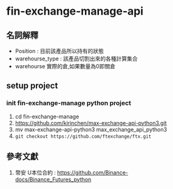 # fin-exchange-manage-api


## 名詞解釋

* Position : 目前該產品所以持有的狀態
* warehourse_type : 該產品切割出來的各種計算集合
* warehourse 實際的倉,如果數量為0即關倉

## setup project

### init fin-exchange-manage python project
1. cd fin-exchange-manage
2. https://github.com/kirinchen/max-exchange-api-python3.git
3. mv max-exchange-api-python3 max_exchange_api_python3
4. ``` git checkout https://github.com/ftexchange/ftx.git ```

## 參考文獻

1. 幣安 U本位合約 : https://github.com/Binance-docs/Binance_Futures_python
